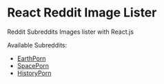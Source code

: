 # React Reddit Image Lister
Reddit Subreddits Images lister with React.js

Available Subreddits:
- [EarthPorn](https://www.reddit.com/r/earthporn)
- [SpacePorn](https://www.reddit.com/r/spaceporn)
- [HistoryPorn](https://www.reddit.com/r/historyporn)
